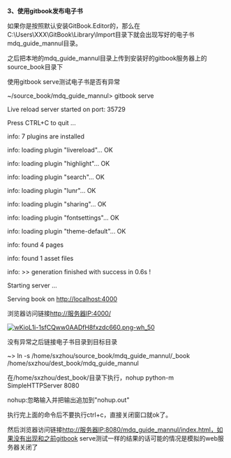 **3、使用gitbook发布电子书**

如果你是按照默认安装GitBook.Editor的，那么在C:\Users\XXX\GitBook\Library\Import目录下就会出现写好的电子书mdq\_guide\_mannul目录。

之后把本地的mdq\_guide\_mannul目录上传到安装好的gitbook服务器上的source\_book目录下

使用gitbook serve测试电子书是否有异常

~/source\_book/mdq\_guide\_mannul&gt; gitbook serve

Live reload server started on port: 35729

Press CTRL+C to quit ...

info: 7 plugins are installed

info: loading plugin "livereload"... OK

info: loading plugin "highlight"... OK

info: loading plugin "search"... OK

info: loading plugin "lunr"... OK

info: loading plugin "sharing"... OK

info: loading plugin "fontsettings"... OK

info: loading plugin "theme-default"... OK

info: found 4 pages

info: found 1 asset files

info: &gt;&gt; generation finished with success in 0.6s !

Starting server ...

Serving book on [http://localhost:4000](http://localhost:4000/)

浏览器访问链接[http://服务器IP:4000/](http://182.180.14.120:4000/)

[![](https://s1.51cto.com/wyfs02/M01/8E/60/wKioL1i-1sfCQww0AADfH8fxzdc660.png-wh_500x0-wm_3-wmp_4-s_4286105878.png "wKioL1i-1sfCQww0AADfH8fxzdc660.png-wh\_50")](https://s1.51cto.com/wyfs02/M01/8E/60/wKioL1i-1sfCQww0AADfH8fxzdc660.png-wh_500x0-wm_3-wmp_4-s_4286105878.png)

没有异常之后链接电子书目录到目标目录

~&gt; ln -s /home/sxzhou/source\_book/mdq\_guide\_mannul/\_book /home/sxzhou/dest\_book/mdq\_guide\_mannul

在/home/sxzhou/dest\_book/目录下执行，nohup python-m SimpleHTTPServer 8080

nohup:忽略输入并把输出追加到"nohup.out"

执行完上面的命令后不要执行ctrl+c，直接关闭窗口就ok了。

然后浏览器访问链接[http://服务器IP:8080/mdq\_guide\_mannul/index.html，如果没有出现和之前gitbook](http://服务器IP:8080/mdq_guide_mannul/index.html，如果没有出现和之前gitbook) serve测试一样的结果的话可能的情况是模拟的web服务器关闭了

